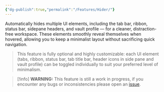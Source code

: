 ```yaml
---
{"dg-publish":true,"permalink":"/Features/Hider/"}
---
```


Automatically hides multiple UI elements, including the tab bar, ribbon, status bar, sidepane headers, and vault profile — for a cleaner, distraction-free workspace. These elements smoothly reveal themselves when hovered, allowing you to keep a minimalist layout without sacrificing quick navigation.

> This feature is fully optional and highly customizable: each UI element (tabs, ribbon, status bar, tab title bar, header icons in side pane and vault profile) can be toggled individually to suit your preferred level of minimalism.

> [!info] **WARNING:**
> This feature is still a work in progress, if you encounter any bugs or inconsistencies please open an [issue](https://github.com/bellebasso/Minimalists-Paradise/issues).